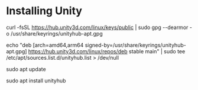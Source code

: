 # Installing Unity

curl -fsSL https://hub.unity3d.com/linux/keys/public | sudo gpg --dearmor -o /usr/share/keyrings/unityhub-apt.gpg

echo "deb [arch=amd64,arm64 signed-by=/usr/share/keyrings/unityhub-apt.gpg] https://hub.unity3d.com/linux/repos/deb stable main" | sudo tee /etc/apt/sources.list.d/unityhub.list > /dev/null

sudo apt update

sudo apt install unityhub
